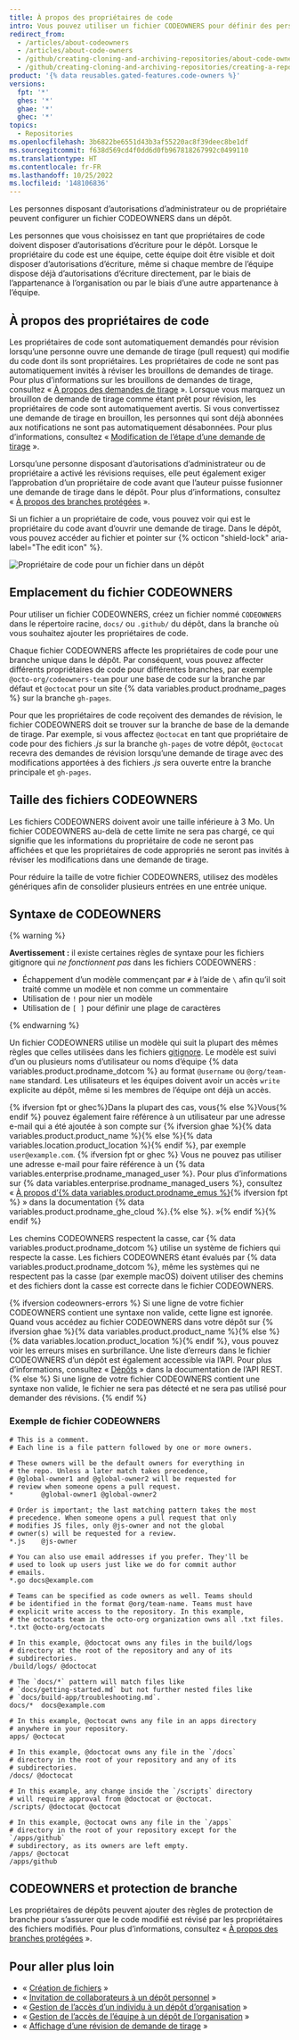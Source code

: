 ```yaml
---
title: À propos des propriétaires de code
intro: Vous pouvez utiliser un fichier CODEOWNERS pour définir des personnes ou des équipes qui sont responsables du code dans un référentiel.
redirect_from:
  - /articles/about-codeowners
  - /articles/about-code-owners
  - /github/creating-cloning-and-archiving-repositories/about-code-owners
  - /github/creating-cloning-and-archiving-repositories/creating-a-repository-on-github/about-code-owners
product: '{% data reusables.gated-features.code-owners %}'
versions:
  fpt: '*'
  ghes: '*'
  ghae: '*'
  ghec: '*'
topics:
  - Repositories
ms.openlocfilehash: 3b6822be6551d43b3af55220ac8f39deec8be1df
ms.sourcegitcommit: f638d569cd4f0dd6d0fb967818267992c0499110
ms.translationtype: HT
ms.contentlocale: fr-FR
ms.lasthandoff: 10/25/2022
ms.locfileid: '148106836'
---
```

Les personnes disposant d’autorisations d’administrateur ou de propriétaire peuvent configurer un fichier CODEOWNERS dans un dépôt.

Les personnes que vous choisissez en tant que propriétaires de code doivent disposer d’autorisations d’écriture pour le dépôt. Lorsque le propriétaire du code est une équipe, cette équipe doit être visible et doit disposer d’autorisations d’écriture, même si chaque membre de l’équipe dispose déjà d’autorisations d’écriture directement, par le biais de l’appartenance à l’organisation ou par le biais d’une autre appartenance à l’équipe.

## À propos des propriétaires de code

Les propriétaires de code sont automatiquement demandés pour révision lorsqu’une personne ouvre une demande de tirage (pull request) qui modifie du code dont ils sont propriétaires. Les propriétaires de code ne sont pas automatiquement invités à réviser les brouillons de demandes de tirage. Pour plus d’informations sur les brouillons de demandes de tirage, consultez « [À propos des demandes de tirage](/github/collaborating-with-issues-and-pull-requests/about-pull-requests#draft-pull-requests) ». Lorsque vous marquez un brouillon de demande de tirage comme étant prêt pour révision, les propriétaires de code sont automatiquement avertis. Si vous convertissez une demande de tirage en brouillon, les personnes qui sont déjà abonnées aux notifications ne sont pas automatiquement désabonnées. Pour plus d’informations, consultez « [Modification de l’étape d’une demande de tirage](/github/collaborating-with-issues-and-pull-requests/changing-the-stage-of-a-pull-request) ».

Lorsqu’une personne disposant d’autorisations d’administrateur ou de propriétaire a activé les révisions requises, elle peut également exiger l’approbation d’un propriétaire de code avant que l’auteur puisse fusionner une demande de tirage dans le dépôt. Pour plus d’informations, consultez « [À propos des branches protégées](/github/administering-a-repository/about-protected-branches#require-pull-request-reviews-before-merging) ».

Si un fichier a un propriétaire de code, vous pouvez voir qui est le propriétaire du code avant d’ouvrir une demande de tirage. Dans le dépôt, vous pouvez accéder au fichier et pointer sur {% octicon "shield-lock" aria-label="The edit icon" %}.

![Propriétaire de code pour un fichier dans un dépôt](/assets/images/help/repository/code-owner-for-a-file.png)

## Emplacement du fichier CODEOWNERS

Pour utiliser un fichier CODEOWNERS, créez un fichier nommé `CODEOWNERS` dans le répertoire racine, `docs/` ou `.github/` du dépôt, dans la branche où vous souhaitez ajouter les propriétaires de code.

Chaque fichier CODEOWNERS affecte les propriétaires de code pour une branche unique dans le dépôt. Par conséquent, vous pouvez affecter différents propriétaires de code pour différentes branches, par exemple `@octo-org/codeowners-team` pour une base de code sur la branche par défaut et `@octocat` pour un site {% data variables.product.prodname_pages %} sur la branche `gh-pages`.

Pour que les propriétaires de code reçoivent des demandes de révision, le fichier CODEOWNERS doit se trouver sur la branche de base de la demande de tirage. Par exemple, si vous affectez `@octocat` en tant que propriétaire de code pour des fichiers *.js* sur la branche `gh-pages` de votre dépôt, `@octocat` recevra des demandes de révision lorsqu’une demande de tirage avec des modifications apportées à des fichiers *.js* sera ouverte entre la branche principale et `gh-pages`.

## Taille des fichiers CODEOWNERS

Les fichiers CODEOWNERS doivent avoir une taille inférieure à 3 Mo. Un fichier CODEOWNERS au-delà de cette limite ne sera pas chargé, ce qui signifie que les informations du propriétaire de code ne seront pas affichées et que les propriétaires de code appropriés ne seront pas invités à réviser les modifications dans une demande de tirage.

Pour réduire la taille de votre fichier CODEOWNERS, utilisez des modèles génériques afin de consolider plusieurs entrées en une entrée unique.

## Syntaxe de CODEOWNERS

{% warning %}

**Avertissement :** il existe certaines règles de syntaxe pour les fichiers gitignore qui *ne fonctionnent pas* dans les fichiers CODEOWNERS :
- Échappement d’un modèle commençant par `#` à l’aide de `\` afin qu’il soit traité comme un modèle et non comme un commentaire
- Utilisation de `!` pour nier un modèle
- Utilisation de `[ ]` pour définir une plage de caractères

{% endwarning %}

Un fichier CODEOWNERS utilise un modèle qui suit la plupart des mêmes règles que celles utilisées dans les fichiers [gitignore](https://git-scm.com/docs/gitignore#_pattern_format). Le modèle est suivi d’un ou plusieurs noms d’utilisateur ou noms d’équipe {% data variables.product.prodname_dotcom %} au format `@username` ou `@org/team-name` standard. Les utilisateurs et les équipes doivent avoir un accès `write` explicite au dépôt, même si les membres de l’équipe ont déjà un accès.

{% ifversion fpt or ghec%}Dans la plupart des cas, vous{% else %}Vous{% endif %} pouvez également faire référence à un utilisateur par une adresse e-mail qui a été ajoutée à son compte sur {% ifversion ghae %}{% data variables.product.product_name %}{% else %}{% data variables.location.product_location %}{% endif %}, par exemple `user@example.com`. {% ifversion fpt or ghec %} Vous ne pouvez pas utiliser une adresse e-mail pour faire référence à un {% data variables.enterprise.prodname_managed_user %}. Pour plus d’informations sur {% data variables.enterprise.prodname_managed_users %}, consultez « [À propos d’{% data variables.product.prodname_emus %}](/enterprise-cloud@latest/admin/identity-and-access-management/managing-iam-with-enterprise-managed-users/about-enterprise-managed-users){% ifversion fpt %} » dans la documentation {% data variables.product.prodname_ghe_cloud %}.{% else %}. »{% endif %}{% endif %}

Les chemins CODEOWNERS respectent la casse, car {% data variables.product.prodname_dotcom %} utilise un système de fichiers qui respecte la casse. Les fichiers CODEOWNERS étant évalués par {% data variables.product.prodname_dotcom %}, même les systèmes qui ne respectent pas la casse (par exemple macOS) doivent utiliser des chemins et des fichiers dont la casse est correcte dans le fichier CODEOWNERS.

{% ifversion codeowners-errors %} Si une ligne de votre fichier CODEOWNERS contient une syntaxe non valide, cette ligne est ignorée. Quand vous accédez au fichier CODEOWNERS dans votre dépôt sur {% ifversion ghae %}{% data variables.product.product_name %}{% else %}{% data variables.location.product_location %}{% endif %}, vous pouvez voir les erreurs mises en surbrillance. Une liste d’erreurs dans le fichier CODEOWNERS d’un dépôt est également accessible via l’API. Pour plus d’informations, consultez « [Dépôts](/rest/reference/repos#list-codeowners-errors) » dans la documentation de l’API REST.
{% else %} Si une ligne de votre fichier CODEOWNERS contient une syntaxe non valide, le fichier ne sera pas détecté et ne sera pas utilisé pour demander des révisions.
{% endif %}

### Exemple de fichier CODEOWNERS
```
# This is a comment.
# Each line is a file pattern followed by one or more owners.

# These owners will be the default owners for everything in
# the repo. Unless a later match takes precedence,
# @global-owner1 and @global-owner2 will be requested for
# review when someone opens a pull request.
*       @global-owner1 @global-owner2

# Order is important; the last matching pattern takes the most
# precedence. When someone opens a pull request that only
# modifies JS files, only @js-owner and not the global
# owner(s) will be requested for a review.
*.js    @js-owner

# You can also use email addresses if you prefer. They'll be
# used to look up users just like we do for commit author
# emails.
*.go docs@example.com

# Teams can be specified as code owners as well. Teams should
# be identified in the format @org/team-name. Teams must have
# explicit write access to the repository. In this example,
# the octocats team in the octo-org organization owns all .txt files.
*.txt @octo-org/octocats

# In this example, @doctocat owns any files in the build/logs
# directory at the root of the repository and any of its
# subdirectories.
/build/logs/ @doctocat

# The `docs/*` pattern will match files like
# `docs/getting-started.md` but not further nested files like
# `docs/build-app/troubleshooting.md`.
docs/*  docs@example.com

# In this example, @octocat owns any file in an apps directory
# anywhere in your repository.
apps/ @octocat

# In this example, @doctocat owns any file in the `/docs`
# directory in the root of your repository and any of its
# subdirectories.
/docs/ @doctocat

# In this example, any change inside the `/scripts` directory
# will require approval from @doctocat or @octocat.
/scripts/ @doctocat @octocat

# In this example, @octocat owns any file in the `/apps`
# directory in the root of your repository except for the `/apps/github`
# subdirectory, as its owners are left empty.
/apps/ @octocat
/apps/github
```

## CODEOWNERS et protection de branche
Les propriétaires de dépôts peuvent ajouter des règles de protection de branche pour s’assurer que le code modifié est révisé par les propriétaires des fichiers modifiés. Pour plus d’informations, consultez « [À propos des branches protégées](/github/administering-a-repository/defining-the-mergeability-of-pull-requests/about-protected-branches) ».

## Pour aller plus loin

- « [Création de fichiers](/articles/creating-new-files) »
- « [Invitation de collaborateurs à un dépôt personnel](/articles/inviting-collaborators-to-a-personal-repository) »
- « [Gestion de l’accès d’un individu à un dépôt d’organisation](/articles/managing-an-individual-s-access-to-an-organization-repository) »
- « [Gestion de l’accès de l’équipe à un dépôt de l’organisation](/articles/managing-team-access-to-an-organization-repository) »
- « [Affichage d’une révision de demande de tirage](/pull-requests/collaborating-with-pull-requests/reviewing-changes-in-pull-requests/viewing-a-pull-request-review) »
